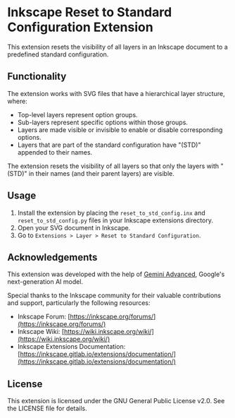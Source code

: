 # Inkscape Reset to Standard Configuration Extension

This extension resets the visibility of all layers in an Inkscape document to a predefined standard configuration.

## Functionality

The extension works with SVG files that have a hierarchical layer structure, where:

* Top-level layers represent option groups.
* Sub-layers represent specific options within those groups.
* Layers are made visible or invisible to enable or disable corresponding options.
* Layers that are part of the standard configuration have "(STD)" appended to their names.

The extension resets the visibility of all layers so that only the layers with "(STD)" in their names (and their parent layers) are visible.

## Usage

1. Install the extension by placing the `reset_to_std_config.inx` and `reset_to_std_config.py` files in your Inkscape extensions directory.
2. Open your SVG document in Inkscape.
3. Go to `Extensions > Layer > Reset to Standard Configuration`.

## Acknowledgements

This extension was developed with the help of [Gemini Advanced](https://sites.research.google/gemini), Google's next-generation AI model. 

Special thanks to the Inkscape community for their valuable contributions and support, particularly the following resources:

* Inkscape Forum: [https://inkscape.org/forums/](https://inkscape.org/forums/)
* Inkscape Wiki: [https://wiki.inkscape.org/wiki/](https://wiki.inkscape.org/wiki/)
* Inkscape Extensions Documentation: [https://inkscape.gitlab.io/extensions/documentation/](https://inkscape.gitlab.io/extensions/documentation/)

## License

This extension is licensed under the GNU General Public License v2.0. See the LICENSE file for details.
